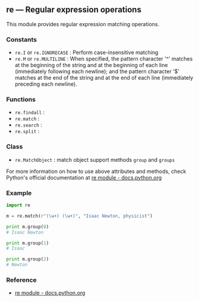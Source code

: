 ## re — Regular expression operations

This module provides regular expression matching operations.

### Constants

* `re.I` or `re.IGNORECASE` : Perform case-insensitive matching
* `re.M` or `re.MULTILINE` : When specified, the pattern character '^' matches at the beginning of the string and at the beginning of each line (immediately following each newline); and the pattern character '$' matches at the end of the string and at the end of each line (immediately preceding each newline).

### Functions

* `re.findall` :
* `re.match` :
* `re.search` :
* `re.split` :

### Class

* `re.MatchObject` : match object support methods `group` and `groups`

For more information on how to use above attributes and methods, check Python's official documentation at [re module - docs.python.org](https://docs.python.org/2/library/re.html)

### Example

```python
import re

m = re.match(r"(\w+) (\w+)", "Isaac Newton, physicist")

print m.group(0)
# Isaac Newton

print m.group(1)
# Isaac

print m.group(2)
# Newton
```

### Reference

* [re module - docs.python.org](https://docs.python.org/2/library/re.html)
